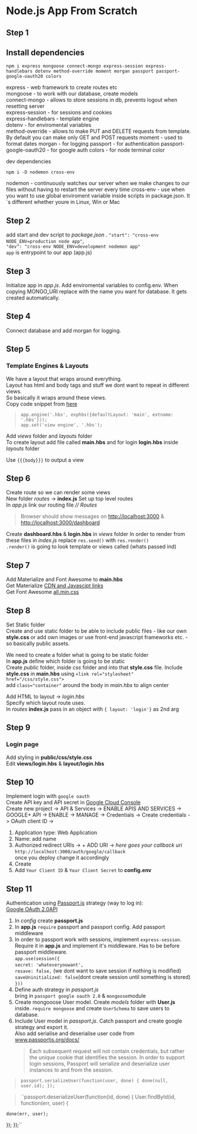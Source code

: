 # Node.js App From Scratch

## Step 1

## Install dependencies

`npm i express mongoose connect-mongo express-session express-handlebars dotenv method-override moment morgan passport passport-google-oauth20 colors`

express - web framework to create routes etc  
mongoose - to work with our database, create models  
connect-mongo - allows to store sessions in db, prevents logout when resetting server  
express-session - for sessions and cookies  
express-handlebars - template engine  
dotenv - for enviromental variables  
method-override - allows to make PUT and DELETE requests from template. By default you can make only GET and POST requests
moment - used to format dates
morgan - for logging
passport - for authentication
passport-google-oauth20 - for google auth
colors - for node terminal color

dev dependencies

`npm i -D nodemon cross-env`

nodemon - continuously watches our server when we make changes to our files without having to restart the server every time
cross-env - use when you want to use global enviroment variable inside scripts in package.json. It´s different whether youre in Linux, Win or Mac

## Step 2

add start and dev script to _package.json_ .
`"start": "cross-env NODE_ENV=production node app"`,  
`"dev": "cross-env NODE_ENV=development nodemon app"`  
 `app` is entrypoint to our app (app.js)

## Step 3

Initialize app in _app.js_. Add enviromental variables to config.env. When copying MONGO_URI replace <dbname> with the name you want for database. It gets created automatically.

## Step 4

Connect database and add morgan for logging.

## Step 5

### Template Engines & Layouts

We have a layout that wraps around everything.  
Layout has html and body tags and stuff we dont want to repeat in different views.  
So basically it wraps around these views.  
Copy code snippet from [here](https://www.npmjs.com/package/express-handlebars)

> `app.engine('.hbs', exphbs({defaultLayout: 'main', extname: '.hbs'}));`  
> `app.set('view engine', '.hbs');`

Add _views_ folder and _layouts_ folder  
To create layout add file called **main.hbs** and for login **login.hbs** inside _layouts_ folder

Use `{{{body}}}` to output a view

## Step 6

Create route so we can render some views  
New folder _routes_ -> **index.js**
Set up top level routes  
In _app.js_ link our routing file _// Routes_

> Browser should show messages on <http://localhost:3000> & <http://localhost:3000/dashboard>

Create **dashboard.hbs** & **login.hbs** in _views_ folder
In order to render from these files in _index.js_ replace `res.send()` with `res.render()`  
`.render()` is going to look template or views called (whats passed ind)

## Step 7

Add Materialize and Font Awesome to **main.hbs**  
Get Materialize [CDN and Javascipt links](https://materializecss.com/getting-started.html)  
Get Font Awesome [all.min.css](https://cdnjs.com/libraries/font-awesomel)

## Step 8

Set Static folder  
Create and use static folder to be able to include public files - like our own **style.css** or add own images or use front-end javascript frameworks etc. - so basically public assets.

We need to create a folder what is going to be static folder  
In **app.js** define which folder is going to be static  
Create _public_ folder, inside _css_ folder and into that **style.css** file. Include **style.css** in **main.hbs** using `<link rel="stylesheet" href="/css/style.css">`  
add `class="container"` around the body in _main.hbs_ to align center

Add HTML to layout -> _login.hbs_  
Specify which layout route uses.  
In _routes_ **index.js** pass in an object with `{ layout: 'login'}` as 2nd arg

## Step 9

### Login page

Add styling in **public/css/style.css**  
Edit **views/login.hbs** & **layout/login.hbs**

## Step 10

Implement login with `google oauth`  
Create API key and API secret in [Google Cloud Console](https://console.cloud.google.com)  
Create new project -> API & Services -> ENABLE APIS AND SERVICES -> GOOGLE+ API -> ENABLE -> MANAGE -> Credentials -> Create credentials -> OAuth client ID ->

1. Application type: Web Application
2. Name: add name
3. Authorized redirect URIs -> + ADD URI -> _here goes your callback uri_ `http://localhost:3000/auth/google/callback`  
   once you deploy change it accordingly
4. Create
5. Add `Your Client ID` & `Your Client Secret` to **config.env**

## Step 11

Authentication using [Passport.js](http://www.passportjs.org/) strategy (way to log in):  
[Google OAuth 2.0API](http://www.passportjs.org/packages/passport-google-oauth20/)

1. In _config_ create **passport.js**
2. In **app.js** `require` passport and passport config. Add passport middleware
3. In order to passport work with sessions, implement `express-session`.  
   Require it in **app.js** and implement it's middleware. Has to be before passport middleware.  
   `app.use(session({`  
    `secret: 'whateveryouwant',`  
    `resave: false,` (we dont want to save session if nothing is modified)  
    `saveUninitialized: false`(dont create session until something is stored)  
   `}))`
4. Define auth strategy in _passport.js_  
   bring in `passport google oauth 2.0` & `mongoose`module
5. Create mongooose User model. Create _models_ folder with **User.js** inside. `require mongoose` and create `UserSchema` to save users to database.
6. Include User model in _passport.js_. Catch passport and create google strategy and export it.  
   Also add serialise and deserialise user code from www.passportjs.org/docs/
   > Each subsequent request will not contain credentials, but rather the unique cookie that identifies the session. In order to support login sessions, Passport will serialize and deserialize user instances to and from the session.

> `passport.serializeUser(function(user, done) { done(null, user.id); });`

> ``passport.deserializeUser(function(id, done) {
> User.findById(id, function(err, user) {

    done(err, user);

});
});``

